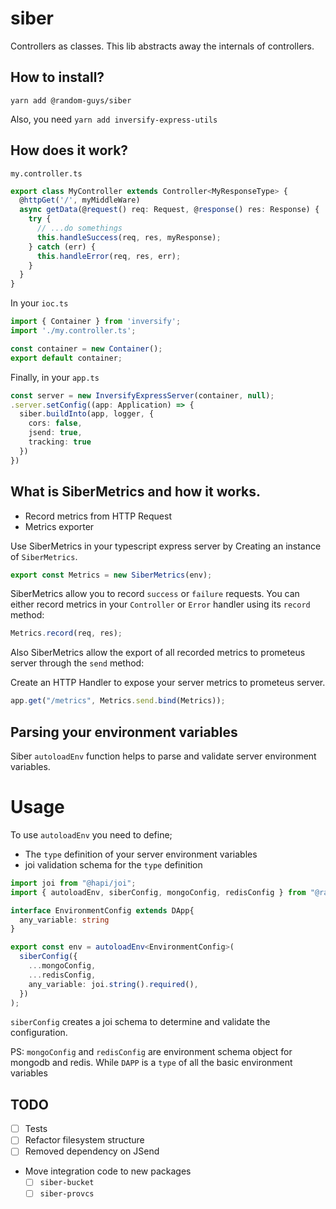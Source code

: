 # siber

Controllers as classes. This lib abstracts away the internals of controllers.

## How to install?

`yarn add @random-guys/siber`

Also, you need `yarn add inversify-express-utils`

## How does it work?

`my.controller.ts`

```ts
export class MyController extends Controller<MyResponseType> {
  @httpGet('/', myMiddleWare)
  async getData(@request() req: Request, @response() res: Response) {
    try {
      // ...do somethings
      this.handleSuccess(req, res, myResponse);
    } catch (err) {
      this.handleError(req, res, err);
    }
  }
}
```

In your `ioc.ts`

```ts
import { Container } from 'inversify';
import './my.controller.ts';

const container = new Container();
export default container;
```

Finally, in your `app.ts`

```ts
const server = new InversifyExpressServer(container, null);
.server.setConfig((app: Application) => {
  siber.buildInto(app, logger, {
    cors: false,
    jsend: true,
    tracking: true
  })
})
```

## What is SiberMetrics and how it works.

- Record metrics from HTTP Request
- Metrics exporter

Use SiberMetrics in your typescript express server by Creating an instance of `SiberMetrics`.

```ts
export const Metrics = new SiberMetrics(env);
```

SiberMetrics allow you to record `success` or `failure` requests. You can either record metrics in your `Controller` or `Error` handler using its `record` method:

```ts
Metrics.record(req, res);
```

Also SiberMetrics allow the export of all recorded metrics to prometeus server through the `send` method:

Create an HTTP Handler to expose your server metrics to prometeus server.

```ts
app.get("/metrics", Metrics.send.bind(Metrics));
```

## Parsing your environment variables

Siber `autoloadEnv` function helps to parse and validate server environment variables.

# Usage
To use `autoloadEnv` you need to define;

- The `type` definition of your server environment variables
- joi validation schema for the `type` definition

```ts
import joi from "@hapi/joi";
import { autoloadEnv, siberConfig, mongoConfig, redisConfig } from "@random-guys/siber";

interface EnvironmentConfig extends DApp{
  any_variable: string
}

export const env = autoloadEnv<EnvironmentConfig>(
  siberConfig({
    ...mongoConfig,
    ...redisConfig,
    any_variable: joi.string().required(),
  })
);
```

`siberConfig` creates a joi schema to determine and validate the configuration.

PS: `mongoConfig` and `redisConfig` are environment schema object for mongodb and redis. While `DAPP` is a `type` of all the basic environment variables

## TODO

- [ ] Tests
- [ ] Refactor filesystem structure
- [ ] Removed dependency on JSend
- Move integration code to new packages
  - [ ] `siber-bucket`
  - [ ] `siber-provcs`
